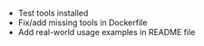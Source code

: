 * Test tools installed
* Fix/add missing tools in Dockerfile
* Add real-world usage examples in README file
